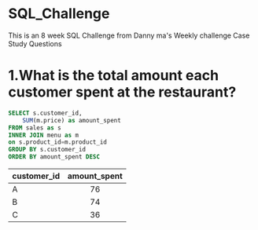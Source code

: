# SQL_Challenge
This is an 8 week SQL Challenge from Danny ma's Weekly challenge
Case Study Questions
# 1.What is the total amount each customer spent at the restaurant?
```SQL
SELECT s.customer_id,
	SUM(m.price) as amount_spent
FROM sales as s
INNER JOIN menu as m
on s.product_id=m.product_id
GROUP BY s.customer_id
ORDER BY amount_spent DESC
```
|  customer_id     |  amount_spent         |
| ------------- |:-------------:|
| 	A	|	76	|
|	B	|	74	|
|	C	|	36	| 

